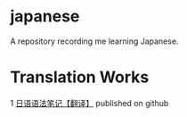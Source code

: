 japanese
===
A repository recording me learning Japanese.

Translation Works
===

1 [日语语法笔记【翻译】](https://github.com/cheng-kang/japanese/wiki/%E6%97%A5%E8%AF%AD%E8%AF%AD%E6%B3%95%E7%AC%94%E8%AE%B0%E3%80%90%E7%BF%BB%E8%AF%91%E3%80%91) published on github
